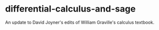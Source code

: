 # differential-calculus-and-sage
An update to David Joyner's edits of William Graville's calculus textbook.
